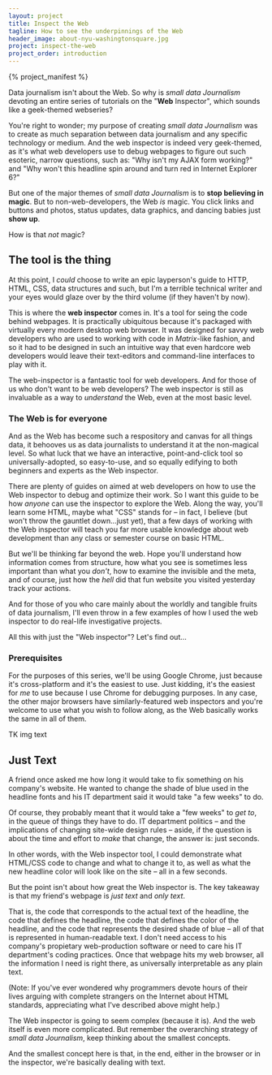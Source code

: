 ```yaml
---
layout: project
title: Inspect the Web
tagline: How to see the underpinnings of the Web
header_image: about-nyu-washingtonsquare.jpg
project: inspect-the-web
project_order: introduction
---
```


{% project_manifest %}

Data journalism isn't about the Web. So why is *small data Journalism* devoting an entire series of tutorials on the "**Web** Inspector", which sounds like a geek-themed webseries?

You're right to wonder; my purpose of creating *small data Journalism* was to create as much separation between data journalism and any specific technology or medium. And the web inspector is indeed very geek-themed, as it's what web developers use to debug webpages to figure out such esoteric, narrow questions, such as: "Why isn't my AJAX form working?" and "Why won't this headline spin around and turn red in Internet Explorer 6?"

But one of the major themes of *small data Journalism* is to **stop believing in magic**. But to non-web-developers, the Web *is* magic. You click links and buttons and photos, status updates, data graphics, and dancing babies just **show up**. 

How is that *not* magic?

## The tool is the thing

At this point, I *could* choose to write an epic layperson's guide to HTTP, HTML, CSS, data structures and such, but I'm a terrible technical writer and your eyes would glaze over by the third volume (if they haven't by now).

This is where the **web inspector** comes in. It's a tool for seing the code behind webpages. It is practically ubiquitous because it's packaged with virtually every modern desktop web browser. It was designed for savvy web developers who are used to working with code in *Matrix*-like fashion, and so it had to be designed in such an intuitive way that even hardcore web developers would leave their text-editors and command-line interfaces to play with it.

The web-inspector is a fantastic tool for web developers. And for those of us who don't want to be web developers? The web inspector is still as invaluable as a way to *understand* the Web, even at the most basic level.

### The Web is for everyone

And as the Web has become such a respository and canvas for all things data, it behooves us as data journalists to understand it at the non-magical level. So what luck that we have an interactive, point-and-click tool so universally-adopted, so easy-to-use, and so equally edifying to both beginners and experts as the Web inspector.

There are plenty of guides on aimed at web developers on how to use the Web inspector to debug and optimize their work. So I want this guide to be how *anyone* can use the inspector to explore the Web. Along the way, you'll learn some HTML, maybe what "CSS" stands for &ndash; in fact, I believe (but won't throw the gauntlet down...just yet), that a few days of working with the Web inspector will teach you far more usable knowledge about web development than any class or semester course on basic HTML.

But we'll be thinking far beyond the web. Hope you'll understand how information comes from structure, how what you see is sometimes less important than what you *don't*, how to examine the invisible and the meta, and of course, just how the *hell* did that fun website you visited yesterday track your actions.

And for those of you who care mainly about the worldly and tangible fruits of data journalism, I'll even throw in a few examples of how I used the web inspector to do real-life investigative projects.

All this with just the "Web inspector"? Let's find out...

### Prerequisites

For the purposes of this series, we'll be using Google Chrome, just because it's cross-platform and it's the easiest to use. Just kidding, it's the easiest for *me* to use because I use Chrome for debugging purposes. In any case, the other major browsers have similarly-featured web inspectors and you're welcome to use what you wish to follow along, as the Web basically works the same in all of them.


TK img text

## Just Text

A friend once asked me how long it would take to fix something on his company's website. He wanted to change the shade of blue used in the headline fonts and his IT department said it would take "a few weeks" to do.

Of course, they probably meant that it would take a "few weeks" to *get to*, in the queue of things they have to do. IT department politics &ndash; and the implications of changing site-wide design rules &ndash; aside, if the question is about the time and effort to *make* that change, the answer is: just seconds.

In other words, with the Web inspector tool, I could demonstrate what HTML/CSS code to change and what to change it to, as well as what the new headline color will look like on the site &ndash; all in a few seconds.

But the point isn't about how great the Web inspector is. The key takeaway is that my friend's webpage is *just text* and *only text*. 

That is, the code that corresponds to the actual text of the headline, the code that defines the headline, the code that defines the color of the headline, and the code that represents the desired shade of blue &ndash; all of that is represented in human-readable text. I don't need access to his company's propietary web-production software or need to care his IT department's coding practices. Once that webpage hits my web browser, all the information I need is right there, as universally interpretable as any plain text.

(Note: If you've ever wondered why programmers devote hours of their lives arguing with complete strangers on the Internet about HTML standards, appreciating what I've described above might help.)

The Web inspector is going to seem complex (because it is). And the web itself is even more complicated. But remember the overarching strategy of *small data Journalism*, keep thinking about the smallest concepts.

And the smallest concept here is that, in the end, either in the browser or in the inspector, we're basically dealing with text.




